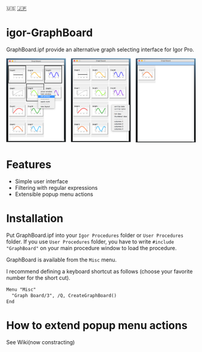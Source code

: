 :us: [:jp:](https://github.com/ryotako/igor-GraphBoard/wiki)

# igor-GraphBoard
GraphBoard.ipf provide an alternative graph selecting interface for Igor Pro.

![screenshots](screenshots.png)

# Features

- Simple user interface
- Filtering with regular expressions
- Extensible popup menu actions

# Installation

Put GraphBoard.ipf into your `Igor Procedures` folder or `User Procedures` folder.
If you use `User Procedures` folder, you have to write `#include "GraphBoard"` on your main procedure window to load the procedure. 

GraphBoard is available from the `Misc` menu.

I recommend defining a keyboard shortcut as follows (choose your favorite number for the short cut).

```igorpro
Menu "Misc"
  "Graph Board/3", /Q, CreateGraphBoard()
End
```

# How to extend popup menu actions
See Wiki(now constracting)
